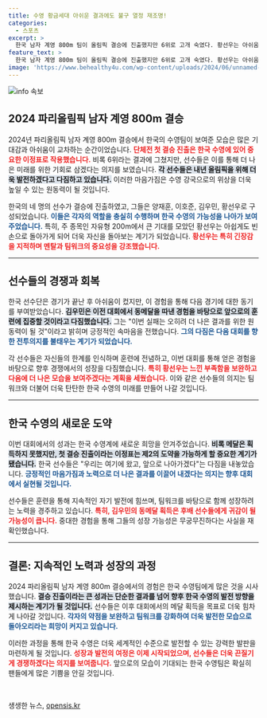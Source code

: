 ```yaml
---
title: 수영 황금세대 아쉬운 결과에도 불구 열정 재조명!
categories:
  - 스포츠
excerpt: >
  한국 남자 계영 800m 팀이 올림픽 결승에 진출했지만 6위로 고개 숙였다. 황선우는 아쉬움을 털고 성장의 기회로 삼겠다고 다짐했다. 과거의 성과를 돌아보며, 다음 올림픽을 향한 희망의 불꽃을 다시 지피고 있다!
feature_text: >
  한국 남자 계영 800m 팀이 올림픽 결승에 진출했지만 6위로 고개 숙였다. 황선우는 아쉬움을 털고 성장의 기회로 삼겠다고 다짐했다. 과거의 성과를 돌아보며, 다음 올림픽을 향한 희망의 불꽃을 다시 지피고 있다!
image: 'https://www.behealthy4u.com/wp-content/uploads/2024/06/unnamed-file.png'
---
```


<p><img src="https://www.behealthy4u.com/wp-content/uploads/2024/06/unnamed-file.png" alt="info 속보" /></p>

<h2 data-ke-size="size26">2024 파리올림픽 남자 계영 800m 결승</h2>

<p data-ke-size="size16">2024년 파리올림픽 남자 계영 800m 결승에서 한국의 수영팀이 보여준 모습은 많은 기대감과 아쉬움이 교차하는 순간이었습니다. <b><span style="color: #ee2323;">단체전 첫 결승 진출은 한국 수영에 있어 중요한 이정표로 작용했습니다.</span></b> 비록 6위라는 결과에 그쳤지만, 선수들은 이를 통해 더 나은 미래를 위한 기회로 삼겠다는 의지를 보였습니다. <b><span style="background-color: #21538527;">각 선수들은 내년 올림픽을 위해 더욱 발전하겠다고 다짐하고 있습니다.</span></b> 이러한 마음가짐은 수영 강국으로의 위상을 더욱 높일 수 있는 원동력이 될 것입니다.</p>

<p data-ke-size="size16">한국의 네 명의 선수가 결승에 진출하였고, 그들은 양재훈, 이호준, 김우민, 황선우로 구성되었습니다. <b><span style="color: #1a5490;">이들은 각자의 역할을 충실히 수행하며 한국 수영의 가능성을 나아가 보여주었습니다.</span></b> 특히, 주 종목인 자유형 200m에서 큰 기대를 모았던 황선우는 아쉽게도 빈손으로 돌아가게 되어 더욱 자신을 돌아보는 계기가 되었습니다. <b><span style="color: #ee2323;">황선우는 특히 긴장감을 지적하며 멘탈과 팀워크의 중요성을 강조했습니다.</span></b></p>

<hr>

<h2 data-ke-size="size26">선수들의 경쟁과 회복</h2>

<p data-ke-size="size16">한국 선수단은 경기가 끝난 후 아쉬움이 컸지만, 이 경험을 통해 다음 경기에 대한 동기를 부여받았습니다. <b><span style="background-color: #21538527;">김우민은 이전 대회에서 동메달을 따낸 경험을 바탕으로 앞으로의 훈련에 집중할 것이라고 다짐했습니다.</span></b> 그는 "이번 실패는 오히려 더 나은 결과를 위한 원동력이 될 것"이라고 밝히며 긍정적인 속마음을 전했습니다. <b><span style="color: #1a5490;">그의 다짐은 다음 대회를 향한 전투의지를 불태우는 계기가 되었습니다.</span></b></p>

<p data-ke-size="size16">각 선수들은 자신들의 한계를 인식하며 훈련에 전념하고, 이번 대회를 통해 얻은 경험을 바탕으로 향후 경쟁에서의 성장을 다짐했습니다. <b><span style="color: #ee2323;">특히 황선우는 느낀 부족함을 보완하고 다음에 더 나은 모습을 보여주겠다는 계획을 세웠습니다.</span></b> 이와 같은 선수들의 의지는 팀워크와 더불어 더욱 탄탄한 한국 수영의 미래를 만들어 나갈 것입니다.</p>

<hr>

<h2 data-ke-size="size26">한국 수영의 새로운 도약</h2>

<p data-ke-size="size16">이번 대회에서의 성과는 한국 수영계에 새로운 희망을 안겨주었습니다. <b><span style="background-color: #21538527;">비록 메달은 획득하지 못했지만, 첫 결승 진출이라는 이정표는 제2의 도약을 가능하게 할 중요한 계기가 됐습니다.</span></b> 한국 선수들은 "우리는 여기에 왔고, 앞으로 나아가겠다"는 다짐을 내놓았습니다. <b><span style="color: #1a5490;">긍정적인 마음가짐과 노력으로 더 나은 결과를 이끌어 내겠다는 의지는 향후 대회에서 실현될 것입니다.</span></b></p>

<p data-ke-size="size16">선수들은 훈련을 통해 지속적인 자기 발전에 힘쓰며, 팀워크를 바탕으로 함께 성장하려는 노력을 경주하고 있습니다. <b><span style="color: #ee2323;">특히, 김우민의 동메달 획득은 후배 선수들에게 귀감이 될 가능성이 큽니다.</span></b> 중대한 경험을 통해 그들의 성장 가능성은 무궁무진하다는 사실을 재확인했습니다.</p>

<hr>

<h2 data-ke-size="size26">결론: 지속적인 노력과 성장의 과정</h2>

<p data-ke-size="size16">2024 파리올림픽 남자 계영 800m 결승에서의 경험은 한국 수영팀에게 많은 것을 시사했습니다. <b><span style="background-color: #21538527;">결승 진출이라는 큰 성과는 단순한 결과를 넘어 향후 한국 수영의 발전 방향을 제시하는 계기가 될 것입니다.</span></b> 선수들은 이후 대회에서의 메달 획득을 목표로 더욱 힘차게 나아갈 것입니다. <b><span style="color: #1a5490;">각자의 약점을 보완하고 팀워크를 강화하여 더욱 발전한 모습으로 돌아오리라는 희망이 커지고 있습니다.</span></b></p>

<p data-ke-size="size16">이러한 과정을 통해 한국 수영은 더욱 세계적인 수준으로 발전할 수 있는 강력한 발판을 마련하게 될 것입니다. <b><span style="color: #ee2323;">성장과 발전의 여정은 이제 시작되었으며, 선수들은 더욱 끈질기게 경쟁하겠다는 의지를 보여줍니다.</span></b> 앞으로의 모습이 기대되는 한국 수영팀은 확실히 팬들에게 많은 기쁨을 안길 것입니다.</p> 

<p data-ke-size="size16">&nbsp;</p>
생생한 뉴스, <a href="https://opensis.kr" rel="dofollow">opensis.kr</a>


